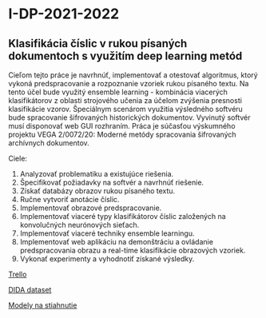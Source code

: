 # I-DP-2021-2022

## Klasifikácia číslic v rukou písaných dokumentoch s využitím deep learning metód

Cieľom tejto práce je navrhnúť, implementovať a otestovať algoritmus, ktorý vykoná predspracovanie a rozpoznanie vzoriek rukou písaného textu. Na tento účel bude využitý ensemble learning - kombinácia viacerých klasifikátorov z oblasti strojového učenia za účelom zvýšenia presnosti klasifikácie vzorov. Špeciálnym scenárom využitia výsledného softvéru bude spracovanie šifrovaných historických dokumentov. Vyvinutý softvér musí disponovať web GUI rozhraním. Práca je súčasťou výskumného projektu VEGA 2/0072/20: Moderné metódy spracovania šifrovaných archívnych dokumentov.

Ciele:
1. Analyzovať problematiku a existujúce riešenia.
2. Špecifikovať požiadavky na softvér a navrhnúť riešenie.
3. Získať databázy obrazov rukou písaného textu.
4. Ručne vytvoriť anotácie číslic.
5. Implementovať obrazové predspracovanie.
6. Implementovať viaceré typy klasifikátorov číslic založených na konvolučných neurónových sieťach.
7. Implementovať viaceré techniky ensemble learningu.
8. Implementovať web aplikáciu na demonštráciu a ovládanie predspracovania obrazu a real-time klasifikácie obrazových vzoriek.
9. Vykonať experimenty a vyhodnotiť získané výsledky.

[Trello](https://trello.com/b/ysR2h0O3/dp)

[DIDA dataset](https://didadataset.github.io/DIDA/)

[Modely na stiahnutie](https://drive.google.com/drive/u/3/folders/16HyRsxo1FZMsIaSjtq6knlRppXe0XJax)